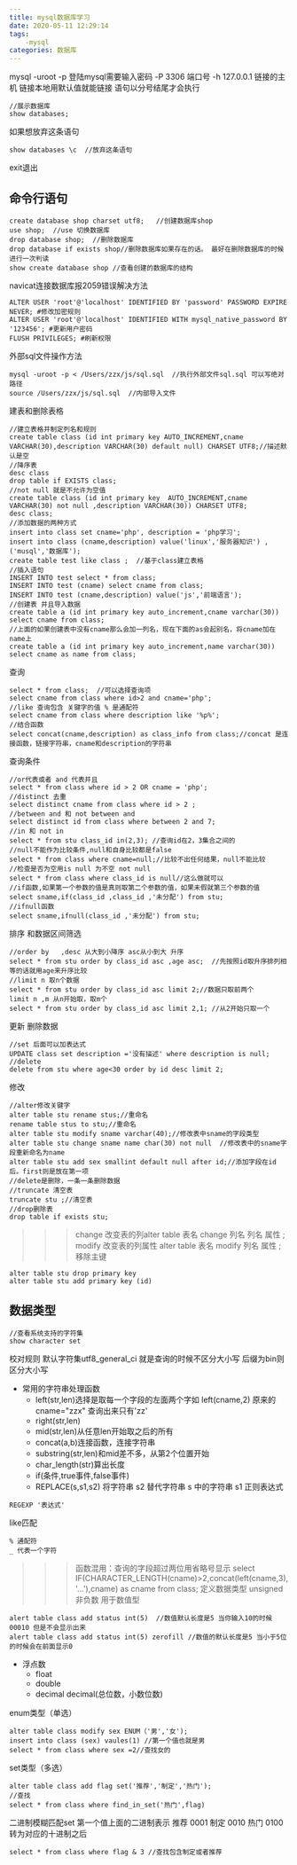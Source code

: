 ```yaml
---
title: mysql数据库学习
date: 2020-05-11 12:29:14
tags:   
    -mysql
categories: 数据库
---
```

mysql -uroot -p  登陆mysql需要输入密码 -P 3306  端口号  -h 127.0.0.1 链接的主机
链接本地用默认值就能链接
语句以分号结尾才会执行

```
//展示数据库
show databases;
```
如果想放弃这条语句
```
show databases \c  //放弃这条语句
```
exit退出

## 命令行语句
```
create database shop charset utf8;   //创建数据库shop 
use shop;  //use 切换数据库
drop database shop;  //删除数据库
drop database if exists shop//删除数据库如果存在的话。 最好在删除数据库的时候进行一次判读
show create database shop //查看创建的数据库的结构
```
navicat连接数据库报2059错误解决方法
```
ALTER USER 'root'@'localhost' IDENTIFIED BY 'password' PASSWORD EXPIRE NEVER; #修改加密规则 
ALTER USER 'root'@'localhost' IDENTIFIED WITH mysql_native_password BY '123456'; #更新用户密码 
FLUSH PRIVILEGES; #刷新权限 
```
外部sql文件操作方法
```
mysql -uroot -p < /Users/zzx/js/sql.sql  //执行外部文件sql.sql 可以写绝对路径
source /Users/zzx/js/sql.sql  //内部导入文件
```

建表和删除表格
```
//建立表格并制定列名和规则
create table class (id int primary key AUTO_INCREMENT,cname VARCHAR(30),description VARCHAR(30) default null) CHARSET UTF8;//描述默认是空
//降序表
desc class
drop table if EXISTS class;
//not null 就是不允许为空值
create table class (id int primary key  AUTO_INCREMENT,cname VARCHAR(30) not null ,description VARCHAR(30)) CHARSET UTF8;
desc class;
//添加数据的两种方式
insert into class set cname='php', description = 'php学习';
insert into class (cname,description) value('linux','服务器知识') ,('musql','数据库');
create table test like class ;  //基于class建立表格
//插入语句
INSERT INTO test select * from class;
INSERT INTO test (cname) select cname from class;
INSERT INTO test (cname,description) value('js','前端语言');
//创建表 并且导入数据
create table a (id int primary key auto_increment,cname varchar(30)) select cname from class;
//上面的如果创建表中没有cname那么会加一列名，现在下面的as会起别名，将cname加在name上
create table a (id int primary key auto_increment,name varchar(30)) select cname as name from class;
```

查询
```
select * from class;  //可以选择查询项
select cname from class where id>2 and cname='php';
//like 查询包含 关键字的值 % 是通配符 
select cname from class where description like '%p%';
//结合函数
select concat(cname,description) as class_info from class;//concat 是连接函数，链接字符串，cname和description的字符串
```

查询条件
```
//or代表或者 and 代表并且
select * from class where id > 2 OR cname = 'php';
//distinct 去重
select distinct cname from class where id > 2 ;
//between and 和 not between and 
select distinct id from class where between 2 and 7;
//in 和 not in
select * from stu class_id in(2,3); //查询id在2，3集合之间的
//null不能作为比较条件,null和自身比较都是false
select * from class where cname=null;//比较不出任何结果，null不能比较
//检查是否为空用is null 为不空 not null
select * from class where class_id is null//这么做就可以
//if函数,如果第一个参数的值是真则取第二个参数的值，如果未假就第三个参数的值
select sname,if(class_id ,class_id ,'未分配') from stu;
//ifnull函数 
select sname,ifnull(class_id ,'未分配') from stu;
```

排序 和数据区间筛选
```
//order by   ,desc 从大到小降序 asc从小到大 升序
select * from stu order by class_id asc ,age asc;  //先按照id取升序排列相等的话就用age来升序比较
//limit n 取n个数据
select * from stu order by class_id asc limit 2;//数据只取前两个
limit n ,m 从n开始取，取m个
select * from stu order by class_id asc limit 2,1; //从2开始只取一个
```

更新 删除数据
```
//set 后面可以加表达式
UPDATE class set description ='没有描述' where description is null;
//delete
delete from stu where age<30 order by id desc limit 2;
```
修改
```
//alter修改关键字
alter table stu rename stus;//重命名
rename table stus to stu;//重命名
alter table stu modify sname varchar(40);//修改表中sname的字段类型
alter table stu change sname name char(30) not null  //修改表中的sname字段重新命名为name
alter table stu add sex smallint default null after id;//添加字段在id后。first则是放在第一项
//delete是删除，一条一条删除数据
//truncate 清空表
truncate stu ;//清空表
//drop删除表
drop table if exists stu;

```
>>> change 改变表的列alter table 表名 change   列名 列名 属性 ;
>>> modify 改变表的列属性 alter table 表名 modify 列名 属性 ;
移除主键
```
alter table stu drop primary key
alter table stu add primary key (id)
```

## 数据类型
```
//查看系统支持的字符集
show character set
```
校对规则
默认字符集utf8_general_ci 就是查询的时候不区分大小写 后缀为bin则区分大小写
+ 常用的字符串处理函数
    - left(str,len)选择是取每一个字段的左面两个字如 left(cname,2) 原来的cname="zzx" 查询出来只有'zz'
    - right(str,len)
    - mid(str,len)从任意len开始取之后的所有
    - concat(a,b)连接函数，连接字符串
    - substring(str,len)和mid差不多，从第2个位置开始
    - char_length(str)算出长度
    - if(条件,true事件,false事件)
    - REPLACE(s,s1,s2)    将字符串 s2 替代字符串 s 中的字符串 s1
正则表达式
```
REGEXP '表达式'
```
like匹配
```
% 通配符
_ 代表一个字符
```
>>>  函数混用：查询的字段超过两位用省略号显示 select IF(CHARACTER_LENGTH(cname)>2,concat(left(cname,3),'...'),cname) as cname from class;
定义数据类型
unsigned 非负数 用于数值型
```
alert table class add status int(5)  //数值默认长度是5 当你输入10的时候00010 但是不会显示出来
alert table class add status int(5) zerofill //数值的默认长度是5 当小于5位的时候会在前面显示0 
```
+ 浮点数
    - float
    - double
    - decimal  decimal(总位数，小数位数)

enum类型（单选）
```
alter table class modify sex ENUM（'男','女');
insert into class (sex) vaules(1) //第一个值也就是男 
select * from class where sex =2//查找女的
```
set类型（多选）
```
alter table class add flag set('推荐','制定','热门');
//查找
select * from class where find_in_set('热门',flag)
```
二进制模糊匹配set
第一个值上面的二进制表示 推荐 0001 制定 0010 热门 0100  转为对应的十进制之后
```
select * from class where flag & 3 //查找包含制定或者推荐
```

​	





